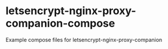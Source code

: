 # letsencrypt-nginx-proxy-companion-compose
Example compose files for letsencrypt-nginx-proxy-companion
